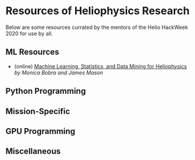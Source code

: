 # Resources of Heliophysics Research

Below are some resources currated by the mentors of the Helio HackWeek 2020 for use by all.

## ML Resources

- (online) [Machine Learning, Statistics, and Data Mining for Heliophysics](https://helioml.org/title) _by Monica Bobra and James Mason_

## Python Programming

## Mission-Specific

## GPU Programming

## Miscellaneous
